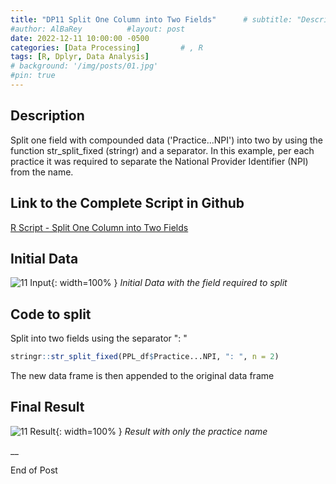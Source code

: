```yaml
---
title: "DP11 Split One Column into Two Fields"      # subtitle: "Description of R Scripts for data processing."
#author: AlBaRey          #layout: post
date: 2022-12-11 10:00:00 -0500
categories: [Data Processing]         # , R
tags: [R, Dplyr, Data Analysis]
# background: '/img/posts/01.jpg'
#pin: true
---
```


## Description

Split one field with compounded data ('Practice...NPI') into two by using the function str_split_fixed (stringr) and a separator. In this example, per each practice it was required to separate the National Provider Identifier (NPI) from the name.

## Link to the Complete Script in Github
[R Script - Split One Column into Two Fields](https://github.com/albarey33/Data_Analysis_R/blob/main/11%20Split%20One%20Column%20into%20Two%20Fields.R)


## Initial Data
![11 Input](/images/DataProcess/11_Initial_Data_with_the_field_required_to_split.PNG){: width=100% }
_Initial Data with the field required to split_

## Code to split 
Split into two fields using the separator ": "

```R
stringr::str_split_fixed(PPL_df$Practice...NPI, ": ", n = 2) 
```

The new data frame is then appended to the original data frame

## Final Result
![11 Result](/images/DataProcess/11_Final_Result.PNG){: width=100% }
_Result with only the practice name_



__

End of Post
